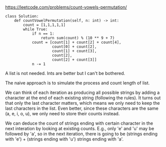 https://leetcode.com/problems/count-vowels-permutation/

```{Python}
class Solution:
    def countVowelPermutation(self, n: int) -> int:
        count = [1,1,1,1,1]
        while True:
            if n == 1:
                return sum(count) % (10 ** 9 + 7)
            count = [count[1] + count[2] + count[4], 
                     count[0] + count[2], 
                     count[1] + count[3], 
                     count[2], 
                     count[2] + count[3]]
            n -= 1
```

A list is not needed. Ints are better but I can't be bothered.

The naive approach is to simulate the process and count length of list.

We can think of each iteration as producing all possible strings by adding a character at the end of each existing string (following the rules). It turns out that only the last character matters, which means we only need to keep the last characters in the list. Even better, since these characters are the same (a, e, i, o, u), we only need to store their counts instead. 

We can deduce the count of strings ending with certain character in the next interation by looking at existing counts. E.g., only 'e' and 'u' may be followed by 'a', so in the next iteration, there is going to be (strings ending with 'e') + (strings ending with 'u') strings ending with 'a'.




